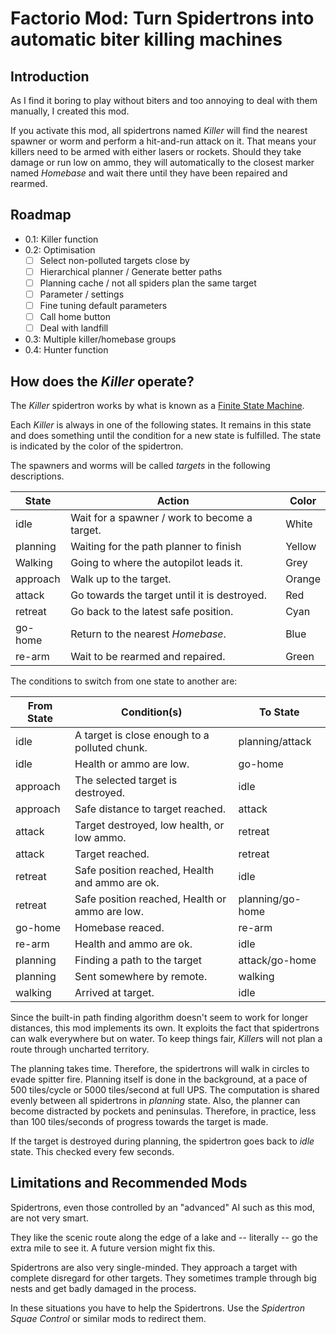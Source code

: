  # Factorio Mod: Turn Spidertrons into automatic biter killing machines

## Introduction

 As I find it boring to play without biters and too annoying to deal with them
 manually, I created this mod.

 If you activate this mod, all spidertrons named *Killer* will find the nearest
 spawner or worm and perform a hit-and-run attack on it. That means your
 killers need to be armed with either lasers or rockets. Should they take
 damage or run low on ammo, they will automatically to the closest marker
 named *Homebase* and wait there until they have been repaired and rearmed.

## Roadmap

- 0.1: Killer function
- 0.2: Optimisation
    - [ ] Select non-polluted targets close by
    - [ ] Hierarchical planner / Generate better paths
    - [ ] Planning cache / not all spiders plan the same target
    - [ ] Parameter / settings
    - [ ] Fine tuning default parameters
    - [ ] Call home button
    - [ ] Deal with landfill
- 0.3: Multiple killer/homebase groups
- 0.4: Hunter function

## How does the *Killer* operate?

The *Killer* spidertron works by what is known as a
[Finite State Machine](https://en.wikipedia.org/wiki/Finite-state_machine).

Each *Killer* is always in one of the following states. It remains in this
state and does something until the condition for a new state is fulfilled. The
state is indicated by the color of the spidertron.

The spawners and worms will be called *targets* in the following descriptions.

| State     | Action                                        | Color |
|-----------|-----------------------------------------------|-------|
| idle      | Wait for a spawner / work to become a target. | White |
| planning  | Waiting for the path planner to finish        | Yellow |
| Walking   | Going to where the autopilot leads it.        | Grey |
| approach  | Walk up to the target.                        | Orange |
| attack    | Go towards the target until it is destroyed.  | Red |
| retreat   | Go back to the latest safe position.          | Cyan |
| go-home   | Return to the nearest *Homebase*.             | Blue |
| re-arm    | Wait to be rearmed and repaired.              | Green |

The conditions to switch from one state to another are:

| From State | Condition(s)                                     | To State |
|------------|--------------------------------------------------|----------|
| idle       | A target is close enough to a polluted chunk.    | planning/attack |
| idle       | Health or ammo are low.                          | go-home |
| approach   | The selected target is destroyed.                | idle |
| approach   | Safe distance to target reached.                 | attack |
| attack     | Target destroyed, low health, or low ammo.       | retreat |
| attack     | Target reached.                                  | retreat |
| retreat    | Safe position reached, Health and ammo are ok.   | idle |
| retreat    | Safe position reached, Health or ammo are low.   | planning/go-home |
| go-home    | Homebase reaced.                                 | re-arm |
| re-arm     | Health and ammo are ok.                          | idle |
| planning   | Finding a path to the target                     | attack/go-home |
| planning   | Sent somewhere by remote.                        | walking |
| walking    | Arrived at target.                               | idle |

Since the built-in path finding algorithm doesn't seem to work for longer
distances, this mod implements its own. It exploits the fact that spidertrons
can walk everywhere but on water. To keep things fair, *Killer*s will not plan
a route through uncharted territory.

The planning takes time. Therefore, the spidertrons will walk in circles to
evade spitter fire. Planning itself is done in the background, at a pace of 500
tiles/cycle or 5000 tiles/second at full UPS. The computation is shared evenly
between all spidertrons in *planning* state. Also, the planner can become
distracted by pockets and peninsulas. Therefore, in practice, less than 100
tiles/seconds of progress towards the target is made.

If the target is destroyed during planning, the spidertron goes back to *idle*
state. This checked every few seconds.

## Limitations and Recommended Mods

Spidertrons, even those controlled by an "advanced" AI such as this mod, are not
very smart.

They like the scenic route along the edge of a lake and -- literally
-- go the extra mile to see it. A future version might fix this.

Spidertrons are also very single-minded. They approach a target with complete
disregard for other targets. They sometimes trample through big nests and get
badly damaged in the process.

In these situations you have to help the Spidertrons. Use the *Spidertron Squae
Control* or similar mods to redirect them.
